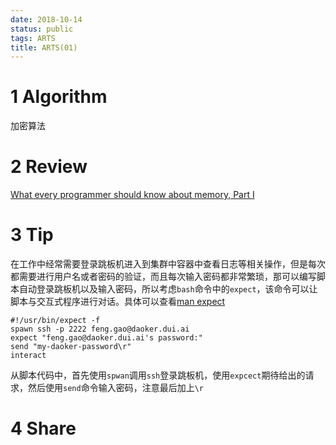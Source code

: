 ```yaml
---
date: 2018-10-14
status: public
tags: ARTS
title: ARTS(01)
---
```

# 1 Algorithm
加密算法

# 2 Review
[What every programmer should know about memory, Part I](https://lwn.net/Articles/250967/)

# 3 Tip
在工作中经常需要登录跳板机进入到集群中容器中查看日志等相关操作，但是每次都需要进行用户名或者密码的验证，而且每次输入密码都非常繁琐，那可以编写脚本自动登录跳板机以及输入密码，所以考虑`bash`命令中的`expect`，该命令可以让脚本与交互式程序进行对话。具体可以查看[man expect](https://linux.die.net/man/1/expect)
```shell:n
#!/usr/bin/expect -f 
spawn ssh -p 2222 feng.gao@daoker.dui.ai
expect "feng.gao@daoker.dui.ai's password:"
send "my-daoker-password\r"
interact
```
从脚本代码中，首先使用`spwan`调用`ssh`登录跳板机，使用`expcect`期待给出的请求，然后使用`send`命令输入密码，注意最后加上`\r`
# 4 Share